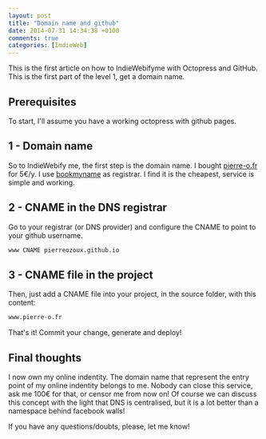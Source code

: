 ```yaml
---
layout: post
title: "Domain name and github"
date: 2014-07-31 14:34:38 +0100
comments: true
categories: [IndieWeb]
---
```


This is the first article on how to IndieWebifyme with Octopress and GitHub. This is the first part of the level 1, 
get a domain name.

<!-- more -->

## Prerequisites
To start, I'll assume you have a working octopress with github pages.

## 1 - Domain name
So to IndieWebify me, the first step is the domain name. I bought [pierre-o.fr](http://www.pierre-o.fr) for 5€/y.
I use [bookmyname](https://www.bookmyname.com/) as registrar.
I find it is the cheapest, service is simple and working.

## 2 - CNAME in the DNS registrar
Go to your registrar (or DNS provider) and configure the CNAME to point to your github username.
```bash config for DNS
www CNAME pierreozoux.github.io
```

## 3 - CNAME file in the project
Then, just add a CNAME file into your project, in the source folder, with this content:
```bash CNAME
www.pierre-o.fr
```

That's it! Commit your change, generate and deploy!

## Final thoughts

I now own my online indentity. The domain name that represent the entry point of my online indentity belongs to me.
Nobody can close this service, ask me 100€ for that, or censor me from now on! Of course we can discuss this
concept with the light that DNS is centralised, but it is a lot better than a namespace behind facebook walls!

If you have any questions/doubts, please, let me know!
